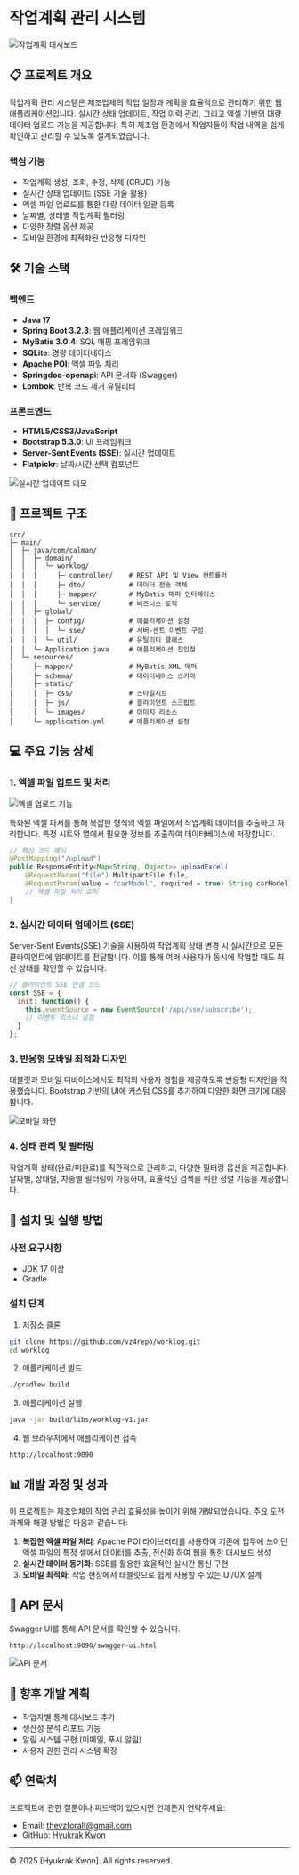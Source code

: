 # 작업계획 관리 시스템

![작업계획 대시보드](https://example.com/dashboard-screenshot.png)
<!-- 메인 대시보드 화면 스크린샷을 넣으면 좋습니다. 작업계획 목록이 표시된 UI 화면 -->

## 📋 프로젝트 개요

작업계획 관리 시스템은 제조업체의 작업 일정과 계획을 효율적으로 관리하기 위한 웹 애플리케이션입니다. 실시간 상태 업데이트, 작업 이력 관리, 그리고 엑셀 기반의 대량 데이터 업로드 기능을 제공합니다. 특히 제조업 환경에서 작업자들이 작업 내역을 쉽게 확인하고 관리할 수 있도록 설계되었습니다.

### 핵심 기능

- 작업계획 생성, 조회, 수정, 삭제 (CRUD) 기능
- 실시간 상태 업데이트 (SSE 기술 활용)
- 엑셀 파일 업로드를 통한 대량 데이터 일괄 등록
- 날짜별, 상태별 작업계획 필터링
- 다양한 정렬 옵션 제공
- 모바일 환경에 최적화된 반응형 디자인

## 🛠️ 기술 스택

### 백엔드

- **Java 17**
- **Spring Boot 3.2.3**: 웹 애플리케이션 프레임워크
- **MyBatis 3.0.4**: SQL 매핑 프레임워크
- **SQLite**: 경량 데이터베이스
- **Apache POI**: 엑셀 파일 처리
- **Springdoc-openapi**: API 문서화 (Swagger)
- **Lombok**: 반복 코드 제거 유틸리티

### 프론트엔드

- **HTML5/CSS3/JavaScript**
- **Bootstrap 5.3.0**: UI 프레임워크
- **Server-Sent Events (SSE)**: 실시간 업데이트
- **Flatpickr**: 날짜/시간 선택 컴포넌트

![실시간 업데이트 데모](https://example.com/real-time-update.gif)
<!-- 실시간 업데이트 기능을 보여주는 짧은 GIF 이미지가 효과적입니다 -->

## 📁 프로젝트 구조

```
src/
├─ main/
│  ├─ java/com/calman/
│  │  ├─ domain/
│  │  │  └─ worklog/
│  │  │     ├─ controller/    # REST API 및 View 컨트롤러
│  │  │     ├─ dto/           # 데이터 전송 객체
│  │  │     ├─ mapper/        # MyBatis 매퍼 인터페이스
│  │  │     └─ service/       # 비즈니스 로직
│  │  ├─ global/
│  │  │  ├─ config/           # 애플리케이션 설정
│  │  │  │  └─ sse/           # 서버-센트 이벤트 구성
│  │  │  └─ util/             # 유틸리티 클래스
│  │  └─ Application.java     # 애플리케이션 진입점
│  └─ resources/
│     ├─ mapper/              # MyBatis XML 매퍼
│     ├─ schema/              # 데이터베이스 스키마
│     ├─ static/
│     │  ├─ css/              # 스타일시트
│     │  ├─ js/               # 클라이언트 스크립트
│     │  └─ images/           # 이미지 리소스
│     └─ application.yml      # 애플리케이션 설정
```

## 💻 주요 기능 상세

### 1. 엑셀 파일 업로드 및 처리

![엑셀 업로드 기능](https://example.com/excel-upload.png)
<!-- 엑셀 업로드 모달 또는 결과 화면 스크린샷 -->

특화된 엑셀 파서를 통해 복잡한 형식의 엑셀 파일에서 작업계획 데이터를 추출하고 처리합니다. 특정 시트와 열에서 필요한 정보를 추출하여 데이터베이스에 저장합니다.

```java
// 핵심 코드 예시
@PostMapping("/upload")
public ResponseEntity<Map<String, Object>> uploadExcel(
    @RequestParam("file") MultipartFile file,
    @RequestParam(value = "carModel", required = true) String carModel) {
    // 엑셀 파일 처리 로직
}
```

### 2. 실시간 데이터 업데이트 (SSE)

Server-Sent Events(SSE) 기술을 사용하여 작업계획 상태 변경 시 실시간으로 모든 클라이언트에 업데이트를 전달합니다. 이를 통해 여러 사용자가 동시에 작업할 때도 최신 상태를 확인할 수 있습니다.

```javascript
// 클라이언트 SSE 연결 코드
const SSE = {
  init: function() {
    this.eventSource = new EventSource('/api/sse/subscribe');
    // 이벤트 리스너 설정
  }
};
```

### 3. 반응형 모바일 최적화 디자인

태블릿과 모바일 디바이스에서도 최적의 사용자 경험을 제공하도록 반응형 디자인을 적용했습니다. Bootstrap 기반의 UI에 커스텀 CSS를 추가하여 다양한 화면 크기에 대응합니다.

![모바일 화면](https://example.com/mobile-view.png)
<!-- 모바일 화면 스크린샷 -->

### 4. 상태 관리 및 필터링

작업계획 상태(완료/미완료)를 직관적으로 관리하고, 다양한 필터링 옵션을 제공합니다. 날짜별, 상태별, 차종별 필터링이 가능하며, 효율적인 검색을 위한 정렬 기능을 제공합니다.

## 🚀 설치 및 실행 방법

### 사전 요구사항
- JDK 17 이상
- Gradle

### 설치 단계

1. 저장소 클론
```bash
git clone https://github.com/vz4repo/worklog.git
cd worklog
```

2. 애플리케이션 빌드
```bash
./gradlew build
```

3. 애플리케이션 실행
```bash
java -jar build/libs/worklog-v1.jar
```

4. 웹 브라우저에서 애플리케이션 접속
```
http://localhost:9090
```

## 📊 개발 과정 및 성과

이 프로젝트는 제조업체의 작업 관리 효율성을 높이기 위해 개발되었습니다. 주요 도전 과제와 해결 방법은 다음과 같습니다:

1. **복잡한 엑셀 파일 처리**: Apache POI 라이브러리를 사용하여 기존에 업무에 쓰이던 엑셀 파일의 특정 셀에서 데이터를 추출, 전산화 하여 웹을 통한 대시보드 생성
2. **실시간 데이터 동기화**: SSE를 활용한 효율적인 실시간 통신 구현
3. **모바일 최적화**: 작업 현장에서 태블릿으로 쉽게 사용할 수 있는 UI/UX 설계

## 🔗 API 문서

Swagger UI를 통해 API 문서를 확인할 수 있습니다.
```
http://localhost:9090/swagger-ui.html
```

![API 문서](https://example.com/api-docs.png)
<!-- Swagger UI 스크린샷 -->

## 🌟 향후 개발 계획

- 작업자별 통계 대시보드 추가
- 생산성 분석 리포트 기능
- 알림 시스템 구현 (이메일, 푸시 알림)
- 사용자 권한 관리 시스템 확장

## 📫 연락처

프로젝트에 관한 질문이나 피드백이 있으시면 언제든지 연락주세요:
- Email: thevzforalt@gmail.com
- GitHub: [Hyukrak Kwon](https://github.com/vz4repo/worklog)

---

© 2025 [Hyukrak Kwon]. All rights reserved.